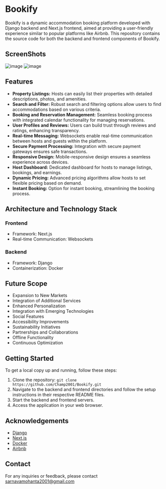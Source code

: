 # Bookify

Bookify is a dynamic accommodation booking platform developed with Django backend and Next.js frontend, aimed at providing a user-friendly experience similar to popular platforms like Airbnb. This repository contains the source code for both the backend and frontend components of Bookify.

## ScreenShots 
![image](https://github.com/Champ2001/Bookify-/assets/95713320/cf0b4818-3d30-4502-9719-fb5e9cd93522)
![image](https://github.com/Champ2001/Bookify-/assets/95713320/c285a588-9ba5-475e-8799-0b1201b78956)



## Features

- **Property Listings:** Hosts can easily list their properties with detailed descriptions, photos, and amenities.
- **Search and Filter:** Robust search and filtering options allow users to find accommodations based on various criteria.
- **Booking and Reservation Management:** Seamless booking process with integrated calendar functionality for managing reservations.
- **User Profiles and Reviews:** Users can build trust through reviews and ratings, enhancing transparency.
- **Real-time Messaging:** Websockets enable real-time communication between hosts and guests within the platform.
- **Secure Payment Processing:** Integration with secure payment gateways ensures safe transactions.
- **Responsive Design:** Mobile-responsive design ensures a seamless experience across devices.
- **Host Dashboard:** Dedicated dashboard for hosts to manage listings, bookings, and earnings.
- **Dynamic Pricing:** Advanced pricing algorithms allow hosts to set flexible pricing based on demand.
- **Instant Booking:** Option for instant booking, streamlining the booking process.

## Architecture and Technology Stack

### Frontend
- Framework: Next.js
- Real-time Communication: Websockets

### Backend
- Framework: Django
- Containerization: Docker

## Future Scope

- Expansion to New Markets
- Integration of Additional Services
- Enhanced Personalization
- Integration with Emerging Technologies
- Social Features
- Accessibility Improvements
- Sustainability Initiatives
- Partnerships and Collaborations
- Offline Functionality
- Continuous Optimization

## Getting Started

To get a local copy up and running, follow these steps:

1. Clone the repository: `git clone https://github.com/Champ2001/Bookify.git`
2. Navigate to the backend and frontend directories and follow the setup instructions in their respective README files.
3. Start the backend and frontend servers.
4. Access the application in your web browser.


## Acknowledgements

- [Django](https://www.djangoproject.com/)
- [Next.js](https://nextjs.org/)
- [Docker](https://www.docker.com/)
- [Airbnb](https://www.airbnb.com/)

## Contact

For any inquiries or feedback, please contact sarnavamohanta2001@gmail.com

